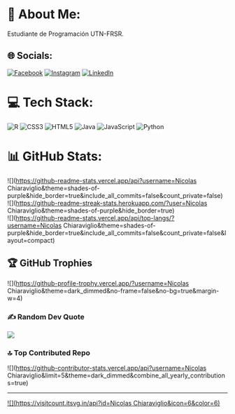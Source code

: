 # 💫 About Me:
Estudiante de Programación UTN-FRSR. <br>


## 🌐 Socials:
[![Facebook](https://img.shields.io/badge/Facebook-%231877F2.svg?logo=Facebook&logoColor=white)](https://facebook.com/https://www.facebook.com/nico.chara.77) [![Instagram](https://img.shields.io/badge/Instagram-%23E4405F.svg?logo=Instagram&logoColor=white)](https://instagram.com/chara_nico.8) [![LinkedIn](https://img.shields.io/badge/LinkedIn-%230077B5.svg?logo=linkedin&logoColor=white)](https://linkedin.com/in/https://www.linkedin.com/in/nicolas-chiaraviglio-12b042293/) 

# 💻 Tech Stack:
![R](https://img.shields.io/badge/r-%23276DC3.svg?style=flat&logo=r&logoColor=white) ![CSS3](https://img.shields.io/badge/css3-%231572B6.svg?style=flat&logo=css3&logoColor=white) ![HTML5](https://img.shields.io/badge/html5-%23E34F26.svg?style=flat&logo=html5&logoColor=white) ![Java](https://img.shields.io/badge/java-%23ED8B00.svg?style=flat&logo=java&logoColor=white) ![JavaScript](https://img.shields.io/badge/javascript-%23323330.svg?style=flat&logo=javascript&logoColor=%23F7DF1E) ![Python](https://img.shields.io/badge/python-3670A0?style=flat&logo=python&logoColor=ffdd54)
# 📊 GitHub Stats:
![](https://github-readme-stats.vercel.app/api?username=Nicolas Chiaraviglio&theme=shades-of-purple&hide_border=true&include_all_commits=false&count_private=false)<br/>
![](https://github-readme-streak-stats.herokuapp.com/?user=Nicolas Chiaraviglio&theme=shades-of-purple&hide_border=true)<br/>
![](https://github-readme-stats.vercel.app/api/top-langs/?username=Nicolas Chiaraviglio&theme=shades-of-purple&hide_border=true&include_all_commits=false&count_private=false&layout=compact)

## 🏆 GitHub Trophies
![](https://github-profile-trophy.vercel.app/?username=Nicolas Chiaraviglio&theme=dark_dimmed&no-frame=false&no-bg=true&margin-w=4)

### ✍️ Random Dev Quote
![](https://quotes-github-readme.vercel.app/api?type=horizontal&theme=tokyonight)

### 🔝 Top Contributed Repo
![](https://github-contributor-stats.vercel.app/api?username=Nicolas Chiaraviglio&limit=5&theme=dark_dimmed&combine_all_yearly_contributions=true)

---
[![](https://visitcount.itsvg.in/api?id=Nicolas Chiaraviglio&icon=6&color=6)](https://visitcount.itsvg.in)

<!-- Proudly created with GPRM ( https://gprm.itsvg.in ) -->

